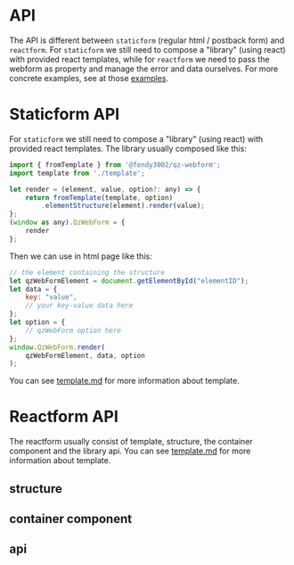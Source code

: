 # API

The API is different between `staticform` (regular html / postback form) and `reactform`. For `staticform` we still need to compose a "library" (using react) with provided react templates, while for `reactform` we need to pass the webform as property and manage the error and data ourselves. For more concrete examples, see at those [examples](../examples).

# Staticform API

For `staticform` we still need to compose a "library" (using react) with provided react templates. The library usually composed like this:

``` javascript
import { fromTemplate } from '@fendy3002/qz-webform';
import template from './template';

let render = (element, value, option?: any) => {
    return fromTemplate(template, option)
        .elementStructure(element).render(value);
};
(window as any).QzWebForm = {
    render
};
```

Then we can use in html page like this:

``` javascript
// the element containing the structure
let qzWebFormElement = document.getElementById("elementID");
let data = {
    key: "value",
    // your key-value data here
};
let option = {
    // qzWebForm option here
};
window.QzWebForm.render(
    qzWebFormElement, data, option
);
```

You can see [template.md](./template.md) for more information about template.

# Reactform API

The reactform usually consist of template, structure, the container component and the library api. You can see [template.md](./template.md) for more information about template.

## structure



## container component

## api